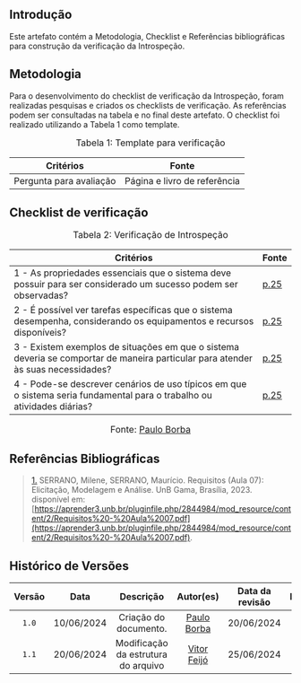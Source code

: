 ## Introdução

Este artefato contém a Metodologia, Checklist e Referências bibliográficas para construção da verificação da Introspeção. 

## Metodologia

Para o desenvolvimento do checklist de verificação da Introspeção, foram realizadas pesquisas e criados os checklists de verificação. As referências podem ser consultadas na tabela e no final deste artefato. O checklist foi realizado utilizando a Tabela 1 como template.

<font size="3"><p style="text-align: center">Tabela 1: Template para verificação</p></font>

<center>

Critérios | Fonte
--|--
Pergunta para avaliação| Página e livro de referência

</center>

## Checklist de verificação

<font size="3"><p style="text-align: center">Tabela 2: Verificação de Introspeção</p></font>

Critérios  | Fonte
--------- | ------ 
1 - As propriedades essenciais que o sistema deve possuir para ser considerado um sucesso podem ser observadas? | <a id="TEC2" href="https://github.com/Requisitos-de-Software/2024.1-Meu-INSS/blob/Print-checklist/docs/imagens/checklists/introspec_pg25.png">p.25</a>
2 - É possível ver tarefas específicas que o sistema desempenha, considerando os equipamentos e recursos disponíveis?  | <a id="TEC2" href="https://github.com/Requisitos-de-Software/2024.1-Meu-INSS/blob/Print-checklist/docs/imagens/checklists/introspec_pg25.png">p.25</a>
3 - Existem exemplos de situações em que o sistema deveria se comportar de maneira particular para atender às suas necessidades?   | <a id="TEC2" href="https://github.com/Requisitos-de-Software/2024.1-Meu-INSS/blob/Print-checklist/docs/imagens/checklists/introspec_pg25.png">p.25</a>
4 - Pode-se descrever cenários de uso típicos em que o sistema seria fundamental para o trabalho ou atividades diárias? | <a id="TEC2" href="https://github.com/Requisitos-de-Software/2024.1-Meu-INSS/blob/Print-checklist/docs/imagens/checklists/introspec_pg25.png">p.25</a>

<font size="3"><p style="text-align: center">Fonte: [Paulo Borba](https://github.com/paulohborba)</p></font>


## Referências Bibliográficas

> <a id="RP2" href="#TEC2">1.</a> SERRANO, Milene, SERRANO, Maurício. Requisitos (Aula 07): Elicitação, Modelagem e Análise. UnB Gama, Brasília, 2023. disponível em: [https://aprender3.unb.br/pluginfile.php/2844984/mod_resource/content/2/Requisitos%20-%20Aula%2007.pdf](https://aprender3.unb.br/pluginfile.php/2844984/mod_resource/content/2/Requisitos%20-%20Aula%2007.pdf).



## Histórico de Versões

| Versão | Data | Descrição | Autor(es) | Data da revisão | Revisor(es) |
| :--: | :--: | :--: | :--: | :--: | :--: |
|`1.0` | 10/06/2024 | Criação do documento. |[Paulo Borba](https://github.com/paulohborba) |20/06/2024 |[Vitor Feijó](https://github.com/vitorfleonardo) |   
|`1.1` | 20/06/2024 | Modificação da estrutura do arquivo |[Vitor Feijó](https://github.com/vitorfleonardo) | 25/06/2024 | [Bianca Castro](https://github.com/BiancaPatrocinio7) |